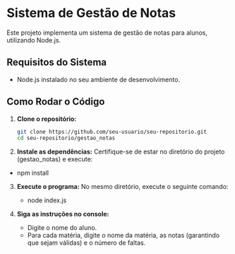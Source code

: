 # Sistema de Gestão de Notas

Este projeto implementa um sistema de gestão de notas para alunos, utilizando Node.js.

## Requisitos do Sistema

- Node.js instalado no seu ambiente de desenvolvimento.

## Como Rodar o Código

1. **Clone o repositório:**

   ```bash
   git clone https://github.com/seu-usuario/seu-repositorio.git
   cd seu-repositorio/gestao_notas

2. **Instale as dependências:**
   Certifique-se de estar no diretório do projeto (gestao_notas) e execute:
  - npm install

3. **Execute o programa:**
   No mesmo diretório, execute o seguinte comando:
   - node index.js

4. **Siga as instruções no console:**
   - Digite o nome do aluno.
   - Para cada matéria, digite o nome da matéria, as notas (garantindo que sejam válidas) e o número de faltas.
